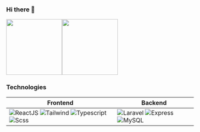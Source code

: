 ### Hi there 👋

<a href="https://github.com/praveenjayakody"><img height="150px" src="https://github-readme-stats.vercel.app/api?username=praveenjayakody&show_icons=true&theme=dark&hide_border=true&show_icons=true&include_all_commits=true&count_private=true&hide_title=true&show_icons=true" /><!-- wi*quL3fcV --><img height="150px" src="https://github-readme-stats.vercel.app/api/top-langs/?username=praveenjayakody&theme=dark&layout=compact&hide_border=true&hide_title=true&show_icons=true" /></a>

### Technologies
| Frontend | Backend |
| -------- | ------- |
| ![ReactJS](https://img.shields.io/badge/-React-blue) ![Tailwind](https://img.shields.io/badge/-Tailwind-green) ![Typescript](https://img.shields.io/badge/-Typescript-blueviolet) ![Scss](https://img.shields.io/badge/-Scss-pink) | ![Laravel](https://img.shields.io/badge/-Laravel-red) ![Express](https://img.shields.io/badge/-Express-lightgrey) ![MySQL](https://img.shields.io/badge/-MySQL-blue) |


<!--
**praveenjayakody/praveenjayakody** is a ✨ _special_ ✨ repository because its `README.md` (this file) appears on your GitHub profile.

Here are some ideas to get you started:

- 🔭 I’m currently working on ...
- 🌱 I’m currently learning ...
- 👯 I’m looking to collaborate on ...
- 🤔 I’m looking for help with ...
- 💬 Ask me about ...
- 📫 How to reach me: ...
- 😄 Pronouns: ...
- ⚡ Fun fact: ...
-->
